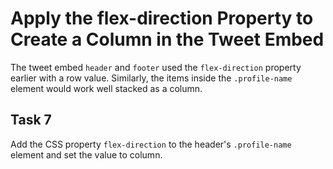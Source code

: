 # Apply the flex-direction Property to Create a Column in the Tweet Embed
The tweet embed `header` and `footer` used the `flex-direction` property earlier with a row value. Similarly, the items inside the `.profile-name` element would work well stacked as a column.
## Task 7
Add the CSS property `flex-direction` to the header's `.profile-name` element and set the value to column.


